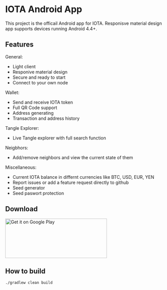 # IOTA Android App
This project is the officail Android app for IOTA. Responisve material design app supports devices running Android 4.4+.


<h2>Features</h2>

General:
- Light client
- Responive material design
- Secure and ready to start
- Connect to your own node

Wallet:
- Send and receive IOTA token
- Full QR Code support
- Address generating
- Transaction and address history

Tangle Explorer:
- Live Tangle explorer with full search function

Neigbhors:
- Add/remove neighbors and view the current state of them

Miscellaneous:
- Current IOTA balance in differnt currencies like BTC, USD, EUR, YEN
- Report issues or add a feature request directly to github
- Seed generator
- Seed paswort protection

<h2>Download</h2>

<a href='https://play.google.com/store/apps/details?id=org.iota.wallet&pcampaignid=MKT-Other-global-all-co-prtnr-py-PartBadge-Mar2515-1'><img alt='Get it on Google Play' src='https://play.google.com/intl/en_us/badges/images/generic/en_badge_web_generic.png' src='https://play.google.com/intl/en_us/badges/images/generic/en_badge_web_generic.png' width="323" height="125"/></a></a>


<h2>How to build
</h2>


```bash
./gradlew clean build
```

